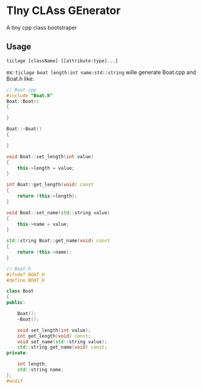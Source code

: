 TIny CLAss GEnerator
====================

A tiny cpp class bootstraper

## Usage
`ticlage [className] [[attribute:type]...]`

ex: `ticlage boat length:int name:std::string` wille generate Boat.cpp and Boat.h like:
```c++
// Boat.cpp
#include "Boat.h"
Boat::Boat()
{

}

Boat::~Boat()
{

}

void Boat::set_length(int value)
{
	this->length = value;
}

int Boat::get_length(void) const
{
	return (this->length);
}

void Boat::set_name(std::string value)
{
	this->name = value;
}

std::string Boat::get_name(void) const
{
	return (this->name);
}
```

```c++
// Boat.h
#ifndef BOAT_H
#define BOAT_H

class Boat
{
public:

	Boat();
	~Boat();

	void set_length(int value);
	int get_length(void) const;
	void set_name(std::string value);
	std::string get_name(void) const;
private:

	int length;
	std::string name;
};
#endif
```
